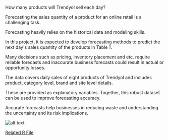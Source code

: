 How many products will Trendyol sell each day? 
  
Forecasting the sales quantity of a product for an online retail is a challenging task. 

Forecasting heavily relies on the historical data and modeling skills.

In this project, it is expected to develop forecasting methods to predict the next day's sales quantity of the products in Table 1.

Many decisions such as pricing, inventory placement and etc. require reliable forecasts and inaccurate business forecasts could result in actual or opportunity losses. 

The data covers daily sales of eight products of Trendyol and includes product, category level, brand and site level details. 

These are provided as explanatory variables. Together, this robust dataset can be used to improve forecasting accuracy. 

Accurate forecasts help businesses in reducing waste and understanding the uncertainty and its risk implications.

![alt text](https://user-images.githubusercontent.com/61253032/86615271-e716a800-bfbc-11ea-8bed-6d2fc826bbf1.jpg)

[Related R File](Project.R)
